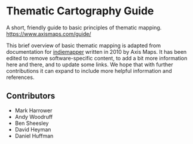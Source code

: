 # Thematic Cartography Guide

A short, friendly guide to basic principles of thematic mapping.  
https://www.axismaps.com/guide/

This brief overview of basic thematic mapping is adapted from documentation for [indiemapper](http://indiemapper.io) written in 2010 by Axis Maps. It has been edited to remove software-specific content, to add a bit more information here and there, and to update some links. We hope that with further contributions it can expand to include more helpful information and references.

## Contributors

* Mark Harrower
* Andy Woodruff
* Ben Sheesley
* David Heyman
* Daniel Huffman